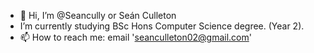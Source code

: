 - 👋 Hi, I’m @Seancully or Seán Culleton
- I’m currently studying BSc Hons Computer Science degree. (Year 2).
- 📫 How to reach me: email 'seanculleton02@gmail.com'

<!---
Seancully/Seancully is a ✨ special ✨ repository because its `README.md` (this file) appears on your GitHub profile.
You can click the Preview link to take a look at your changes.
--->
